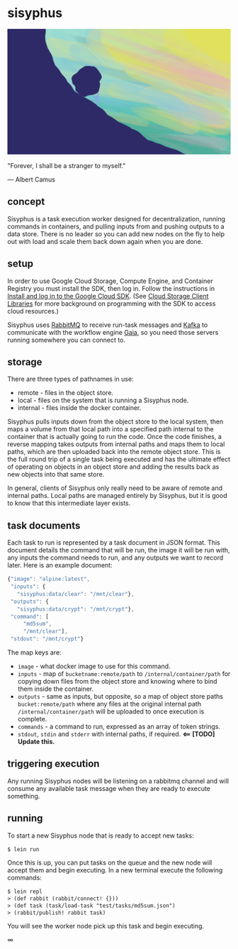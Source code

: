 # sisyphus

![SISYPHUS](https://github.com/CovertLab/sisyphus/blob/master/resources/public/sisyphus.png)

"Forever, I shall be a stranger to myself."

― Albert Camus

## concept

Sisyphus is a task execution worker designed for decentralization, running commands in containers, and pulling inputs from and pushing outputs to a data store. There is no leader so you can add new nodes on the fly to help out with load and scale them back down again when you are done.

## setup

In order to use Google Cloud Storage, Compute Engine, and Container Registry you must install the SDK, then log in.
Follow the instructions in [Install and log in to the Google Cloud SDK](GCLOUD_SETUP.md).
(See [Cloud Storage Client Libraries](https://cloud.google.com/storage/docs/reference/libraries) for more background on programming with the SDK to access cloud resources.)

Sisyphus uses [RabbitMQ](https://www.rabbitmq.com/) to receive run-task messages and [Kafka](https://www.confluent.io/) to communicate with the workflow engine [Gaia](https://github.com/prismofeverything/gaia), so you need those servers running somewhere you can connect to.

## storage

There are three types of pathnames in use:

* remote - files in the object store.
* local - files on the system that is running a Sisyphus node.
* internal - files inside the docker container.

Sisyphus pulls inputs down from the object store to the local system, then maps a volume from that local path into a specified path internal to the container that is actually going to run the code. Once the code finishes, a reverse mapping takes outputs from internal paths and maps them to local paths, which are then uploaded back into the remote object store. This is the full round trip of a single task being executed and has the ultimate effect of operating on objects in an object store and adding the results back as new objects into that same store.

In general, clients of Sisyphus only really need to be aware of remote and internal paths. Local paths are managed entirely by Sisyphus, but it is good to know that this intermediate layer exists. 

## task documents

Each task to run is represented by a task document in JSON format. This document details the command that will be run, the image it will be run with, any inputs the command needs to run, and any outputs we want to record later. Here is an example document:

```js
{"image": "alpine:latest",
 "inputs": {
   "sisyphus:data/clear": "/mnt/clear"},
 "outputs": {
   "sisyphus:data/crypt": "/mnt/crypt"},
 "command": [
     "md5sum",
     "/mnt/clear"],
 "stdout": "/mnt/crypt"}
```

The map keys are:

* `image` - what docker image to use for this command.
* `inputs` - map of `bucketname:remote/path` to `/internal/container/path` for copying down files from the object store and knowing where to bind them inside the container.
* `outputs` - same as inputs, but opposite, so a map of object store paths `bucket:remote/path` where any files at the original internal path `/internal/container/path` will be uploaded to once execution is complete.
* `commands` - a command to run, expressed as an array of token strings.
* `stdout`, `stdin` and `stderr` with internal paths, if required. **<== [TODO] Update this.**

## triggering execution

Any running Sisyphus nodes will be listening on a rabbitmq channel and will consume any available task message when they are ready to execute something.

## running

To start a new Sisyphus node that is ready to accept new tasks:

    $ lein run

Once this is up, you can put tasks on the queue and the new node will accept them and begin executing. In a new terminal execute the following commands:

    $ lein repl
    > (def rabbit (rabbit/connect! {}))
    > (def task (task/load-task "test/tasks/md5sum.json")
    > (rabbit/publish! rabbit task)

You will see the worker node pick up this task and begin executing.

∞
